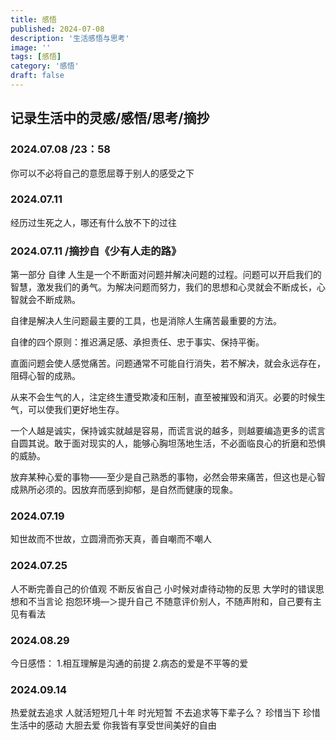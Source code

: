 ```yaml
---
title: 感悟
published: 2024-07-08
description: '生活感悟与思考'
image: ''
tags: [感悟]
category: '感悟'
draft: false
---
```


## 记录生活中的灵感/感悟/思考/摘抄

### 2024.07.08 /23：58
你可以不必将自己的意愿屈尊于别人的感受之下
### 2024.07.11
经历过生死之人，哪还有什么放不下的过往
### 2024.07.11 /摘抄自《少有人走的路》
第一部分 自律
人生是一个不断面对问题并解决问题的过程。问题可以开启我们的智慧，激发我们的勇气。为解决问题而努力，我们的思想和心灵就会不断成长，心智就会不断成熟。

自律是解决人生问题最主要的工具，也是消除人生痛苦最重要的方法。

自律的四个原则：推迟满足感、承担责任、忠于事实、保持平衡。

直面问题会使人感觉痛苦。问题通常不可能自行消失，若不解决，就会永远存在，阻碍心智的成熟。

从来不会生气的人，注定终生遭受欺凌和压制，直至被摧毁和消灭。必要的时候生气，可以使我们更好地生存。

一个人越是诚实，保持诚实就越是容易，而谎言说的越多，则越要编造更多的谎言自圆其说。敢于面对现实的人，能够心胸坦荡地生活，不必面临良心的折磨和恐惧的威胁。

放弃某种心爱的事物——至少是自己熟悉的事物，必然会带来痛苦，但这也是心智成熟所必须的。因放弃而感到抑郁，是自然而健康的现象。
### 2024.07.19
知世故而不世故，立圆滑而弥天真，善自嘲而不嘲人
### 2024.07.25
 人不断完善自己的价值观 不断反省自己
小时候对虐待动物的反思
大学时的错误思想和不当言论
抱怨环境—＞提升自己
不随意评价别人，不随声附和，自己要有主见有看法
### 2024.08.29
今日感悟：
1.相互理解是沟通的前提
2.病态的爱是不平等的爱
### 2024.09.14
热爱就去追求 人就活短短几十年 时光短暂 不去追求等下辈子么？ 珍惜当下 珍惜生活中的感动 大胆去爱 你我皆有享受世间美好的自由
